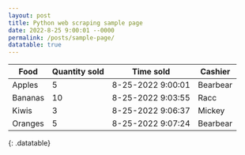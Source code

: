 ```yaml
---
layout: post
title: Python web scraping sample page
date: 2022-8-25 9:00:01 --0000
permalink: /posts/sample-page/
datatable: true
---
```


Food    | Quantity sold | Time sold         | Cashier
------- | ------------- | ----------------- | -----------
Apples  |   5           | 8-25-2022 9:00:01 | Bearbear
Bananas |   10          | 8-25-2022 9:03:55 | Racc
Kiwis   |   3           | 8-25-2022 9:06:37 | Mickey
Oranges |   5           | 8-25-2022 9:07:24 | Bearbear
{: .datatable}